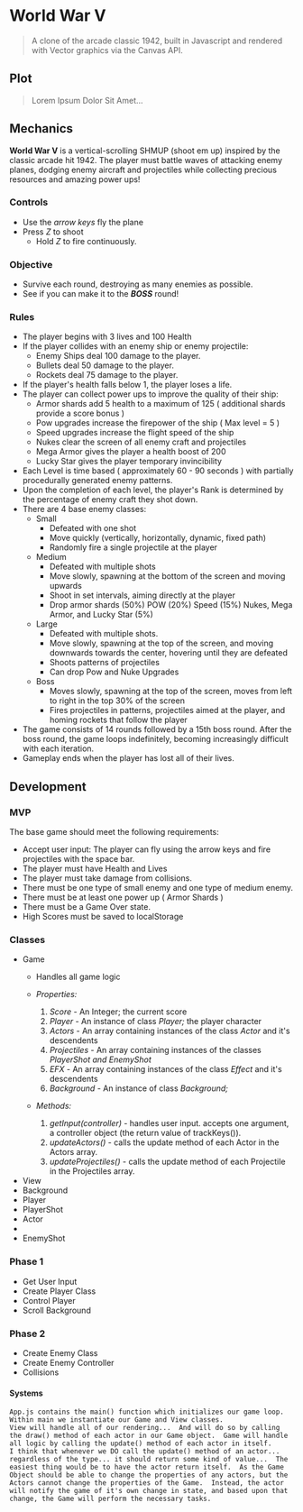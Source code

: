 # World War V

> A clone of the arcade classic 1942, built in Javascript and rendered with Vector graphics via the Canvas API.

## Plot

> Lorem Ipsum Dolor Sit Amet...

## Mechanics

**World War V** is a vertical-scrolling SHMUP (shoot em up) inspired by the classic arcade hit 1942.  The player must battle waves of attacking enemy planes, dodging enemy aircraft and projectiles while collecting precious resources and amazing power ups!

### Controls

- Use the *arrow keys* fly the plane
- Press *Z* to shoot
    - Hold *Z* to fire continuously.

### Objective

- Survive each round, destroying as many enemies as possible.
- See if you can make it to the ***BOSS*** round!

### Rules

- The player begins with 3 lives and 100 Health
- If the player collides with an enemy ship or enemy projectile:
    - Enemy Ships deal 100 damage to the player.
    - Bullets deal 50 damage to the player.
    - Rockets deal 75 damage to the player.
- If the player's health falls below 1, the player loses a life.
- The player can collect power ups to improve the quality of their ship:
    - Armor shards add 5 health to a maximum of 125 ( additional shards provide a score bonus )
    - Pow upgrades increase the firepower of the ship ( Max level = 5 )
    - Speed upgrades increase the flight speed of the ship
    - Nukes clear the screen of all enemy craft and projectiles
    - Mega Armor gives the player a health boost of 200
    - Lucky Star gives the player temporary invincibility
- Each Level is time based ( approximately 60 - 90 seconds ) with partially procedurally generated enemy patterns.
- Upon the completion of each level, the player's Rank is determined by the percentage of enemy craft they shot down.
- There are 4 base enemy classes:
    - Small
        - Defeated with one shot
        - Move quickly (vertically, horizontally, dynamic, fixed path)
        - Randomly fire a single projectile at the player
    - Medium
        - Defeated with multiple shots
        - Move slowly, spawning at the bottom of the screen and moving upwards
        - Shoot in set intervals, aiming directly at the player
        - Drop armor shards (50%) POW (20%) Speed (15%) Nukes, Mega Armor, and Lucky Star (5%)
    - Large
        - Defeated with multiple shots.
        - Move slowly, spawning at the top of the screen, and moving downwards towards the center, hovering until they are defeated
        - Shoots patterns of projectiles
        - Can drop Pow and Nuke Upgrades
    - Boss
        - Moves slowly, spawning at the top of the screen, moves from left to right in the top 30% of the screen
        - Fires projectiles in patterns, projectiles aimed at the player, and homing rockets that follow the player
- The game consists of 14 rounds followed by a 15th boss round.  After the boss round, the game loops indefinitely, becoming increasingly difficult with each iteration.
- Gameplay ends when the player has lost all of their lives.

## Development

### MVP

The base game should meet the following requirements:

- Accept user input: The player can fly using the arrow keys and fire projectiles with the space bar.
- The player must have Health and Lives
- The player must take damage from collisions.
- There must be one type of small enemy and one type of medium enemy.
- There must be at least one power up ( Armor Shards )
- There must be a Game Over state.
- High Scores must be saved to localStorage

### Classes

- Game
    - Handles all game logic
    - *Properties:*
        1. *Score* - An Integer; the current score
        1. *Player* - An instance of class *Player;* the player character
        1. *Actors* - An array containing instances of the class *Actor* and it's descendents
        1. *Projectiles* - An array containing instances of the classes *PlayerShot and EnemyShot*
        1. *EFX* - An array containing instances of the class *Effect* and it's descendents
        1. *Background* - An instance of class *Background;*
        
    - *Methods:*
        1. *getInput(controller)* - handles user input.  accepts one argument, a controller object (the return value of trackKeys()).
        2. *updateActors()* - calls the update method of each Actor in the Actors array.
        1. *updateProjectiles()* - calls the update method of each Projectile in the Projectiles array.
- View
- Background
- Player
- PlayerShot
- Actor
- 
- EnemyShot

### Phase 1

- Get User Input
- Create Player Class
- Control Player
- Scroll Background

### Phase 2

- Create Enemy Class
- Create Enemy Controller
- Collisions

#### Systems

    App.js contains the main() function which initializes our game loop.  Within main we instantiate our Game and View classes.
    View will handle all of our rendering...  And will do so by calling the draw() method of each actor in our Game object.  Game will handle all logic by calling the update() method of each actor in itself.
    I think that whenever we DO call the update() method of an actor... regardless of the type... it should return some kind of value...  The easiest thing would be to have the actor return itself.  As the Game Object should be able to change the properties of any actors, but the Actors cannot change the properties of the Game.  Instead, the actor will notify the game of it's own change in state, and based upon that change, the Game will perform the necessary tasks.